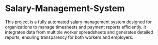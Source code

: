 # Salary-Management-System
This project is a fully automated salary management system designed for organizations to manage timesheets and payment reports efficiently. It integrates data from multiple worker spreadsheets and generates detailed reports, ensuring transparency for both workers and employers. 
